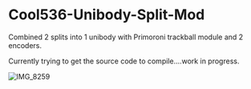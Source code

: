 # Cool536-Unibody-Split-Mod
Combined 2 splits into 1 unibody with Primoroni trackball module and 2 encoders.

Currently trying to get the source code to compile....work in progress.

![IMG_8259](https://user-images.githubusercontent.com/118025702/224112305-a6540f39-63a7-4a69-b055-5b583762bdd1.JPG)
